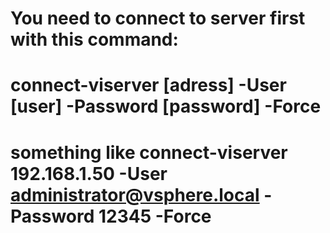 # You need to connect to server first with this command:
# connect-viserver [adress] -User [user] -Password [password] -Force
# something like connect-viserver 192.168.1.50 -User administrator@vsphere.local -Password 12345 -Force
